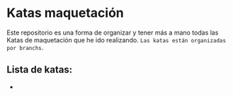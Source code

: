 # Katas maquetación

Este repositorio es una forma de organizar y tener más a mano todas las Katas de maquetación que he ido realizando. `Las katas están organizadas por branchs`.

## Lista de katas:

- []()
